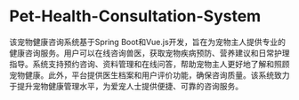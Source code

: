 # Pet-Health-Consultation-System
该宠物健康咨询系统基于Spring Boot和Vue.js开发，旨在为宠物主人提供专业的健康咨询服务。用户可以在线咨询兽医，获取宠物疾病预防、营养建议和日常护理指导。系统支持预约咨询、资料管理和在线问答，帮助宠物主人更好地了解和照顾宠物健康。此外，平台提供医生档案和用户评价功能，确保咨询质量。该系统致力于提升宠物健康管理水平，为爱宠人士提供便捷、可靠的咨询服务。

